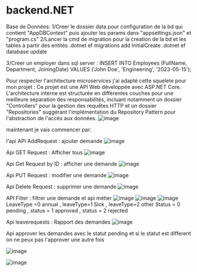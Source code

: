 # backend.NET

Base de Données:
1/Creer le dossier data pour  configuration de la bd qui contient "AppDBContext" puis ajouter les params dans "appsettings.json" et "program.cs"
2/Lancer la cmd de migration pour la creation de la bd et les tables à partir des entités
.dotnet ef migrations add InitialCreate
.dotnet ef database update

3/Creer un employer dans sql server :
INSERT INTO Employees (FullName, Department, JoiningDate)
VALUES ('John Doe', 'Engineering', '2023-05-15');

Pour respecter l'architecture microservices j'ai adapté cette squelete pour mon projet :
Ce projet est une API Web développée avec ASP.NET Core.
L'architecture interne est structurée en différentes couches pour une meilleure séparation des responsabilités,
incluant notamment un dossier "Controllers" pour la gestion des requêtes HTTP et un dossier "Repositories" suggérant l'implémentation du Repository Pattern pour l'abstraction de l'accès aux données.
![image](https://github.com/user-attachments/assets/3a25b9fc-1adb-4d6d-9a47-17ab43a8e320)

maintenant je vais commencer par:

l'api API AddRequest : ajouter demande
![image](https://github.com/user-attachments/assets/f192a45e-0958-49e1-973a-1d8e9dc2e341)


Api GET Request : Afficher tous 
![image](https://github.com/user-attachments/assets/70bca482-2323-4bf3-ad5e-49145be4ccd2)



Api Get Request by ID  : afficher une demande 
![image](https://github.com/user-attachments/assets/6875987d-22c2-4420-932d-3d3ddd8bcbd6)


Api PUT Request : modifier une demande 
![image](https://github.com/user-attachments/assets/49220f44-8dd5-4ece-9a80-501051e065fe)


Api Delete Request : supprimer une demande
![image](https://github.com/user-attachments/assets/01183063-ddfb-4b67-a82f-c2c5db94a8fa)


API Filter : filtrer une demande et api métier 
![image](https://github.com/user-attachments/assets/d79a2253-6af1-4be2-9133-f88cdcbe3867)
![image](https://github.com/user-attachments/assets/d3b39e99-25d7-47dd-bb84-ccb91f29f8b0)
![image](https://github.com/user-attachments/assets/3de83d95-4806-4d4e-b127-21c2888ffb70)
LeaveType =0 annual , leaveType=1 Sick , leaveType=2 other 
Status = 0 pending , status = 1 approved , status = 2 rejected 


Api leaverequests : Rapport des demandes 
![image](https://github.com/user-attachments/assets/b38109a1-6e82-4013-a072-564cf7d04167)


Api approver les demandes avec le statut pending et si le statut est different on ne peux pas l'approver une autre fois 

![image](https://github.com/user-attachments/assets/9ee63c59-7b67-4b97-a537-02171de6cec4)

![image](https://github.com/user-attachments/assets/fac95545-87af-45de-81d4-07db0441ca2a)


















